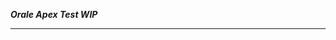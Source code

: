 ***Orale Apex Test WIP***
______________________________________________________________________________________________________________